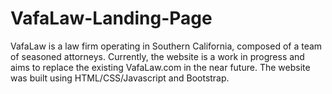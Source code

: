 # VafaLaw-Landing-Page

VafaLaw is a law firm operating in Southern California, composed of a team of seasoned attorneys. Currently, the website is a work in progress and aims to replace the existing VafaLaw.com in the near future. The website was built using HTML/CSS/Javascript and Bootstrap.
